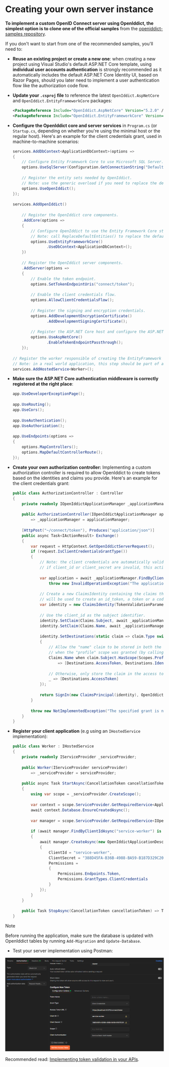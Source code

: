 # Creating your own server instance

**To implement a custom OpenID Connect server using OpenIddict, the simplest option is to clone one of the official samples**
from the [openiddict-samples repository](https://github.com/openiddict/openiddict-samples).

If you don't want to start from one of the recommended samples, you'll need to:

  - **Reuse an existing project or create a new one**: when creating a new project using Visual Studio's default ASP.NET Core template,
  using **individual user accounts authentication** is strongly recommended as it automatically includes the default ASP.NET Core Identity UI,
  based on Razor Pages, should you later need to implement a user authentication flow like the authorization code flow.

  - **Update your `.csproj` file** to reference the latest `OpenIddict.AspNetCore` and `OpenIddict.EntityFrameworkCore` packages:

    ```xml
    <PackageReference Include="OpenIddict.AspNetCore" Version="5.2.0" />
    <PackageReference Include="OpenIddict.EntityFrameworkCore" Version="5.2.0" />
    ```

  - **Configure the OpenIddict core and server services** in `Program.cs` (or `Startup.cs`, depending on whether you're using the
  minimal host or the regular host). Here's an example for the client credentials grant, used in machine-to-machine scenarios:

    ```csharp
    services.AddDbContext<ApplicationDbContext>(options =>
    {
        // Configure Entity Framework Core to use Microsoft SQL Server.
        options.UseSqlServer(Configuration.GetConnectionString("DefaultConnection"));

        // Register the entity sets needed by OpenIddict.
        // Note: use the generic overload if you need to replace the default OpenIddict entities.
        options.UseOpenIddict();
    });

    services.AddOpenIddict()

        // Register the OpenIddict core components.
        .AddCore(options =>
        {
            // Configure OpenIddict to use the Entity Framework Core stores and models.
            // Note: call ReplaceDefaultEntities() to replace the default entities.
            options.UseEntityFrameworkCore()
                   .UseDbContext<ApplicationDbContext>();
        })

        // Register the OpenIddict server components.
        .AddServer(options =>
        {
            // Enable the token endpoint.
            options.SetTokenEndpointUris("connect/token");

            // Enable the client credentials flow.
            options.AllowClientCredentialsFlow();

            // Register the signing and encryption credentials.
            options.AddDevelopmentEncryptionCertificate()
                   .AddDevelopmentSigningCertificate();

            // Register the ASP.NET Core host and configure the ASP.NET Core options.
            options.UseAspNetCore()
                   .EnableTokenEndpointPassthrough();
        });

    // Register the worker responsible of creating the EntityFramework Core database.
    // Note: in a real world application, this step should be part of a setup script.
    services.AddHostedService<Worker>();
    ```

  - **Make sure the ASP.NET Core authentication middleware is correctly registered at the right place**:

    ```csharp
    app.UseDeveloperExceptionPage();

    app.UseRouting();
    app.UseCors();

    app.UseAuthentication();
    app.UseAuthorization();

    app.UseEndpoints(options =>
    {
        options.MapControllers();
        options.MapDefaultControllerRoute();
    });
    ```

  - **Create your own authorization controller:**
    Implementing a custom authorization controller is required to allow OpenIddict to create tokens based on the identities and claims you provide.
    Here's an example for the client credentials grant:

    ```csharp
    public class AuthorizationController : Controller
    {
        private readonly IOpenIddictApplicationManager _applicationManager;

        public AuthorizationController(IOpenIddictApplicationManager applicationManager)
            => _applicationManager = applicationManager;

        [HttpPost("~/connect/token"), Produces("application/json")]
        public async Task<IActionResult> Exchange()
        {
            var request = HttpContext.GetOpenIddictServerRequest();
            if (request.IsClientCredentialsGrantType())
            {
                // Note: the client credentials are automatically validated by OpenIddict:
                // if client_id or client_secret are invalid, this action won't be invoked.

                var application = await _applicationManager.FindByClientIdAsync(request.ClientId) ??
                    throw new InvalidOperationException("The application cannot be found.");

                // Create a new ClaimsIdentity containing the claims that
                // will be used to create an id_token, a token or a code.
                var identity = new ClaimsIdentity(TokenValidationParameters.DefaultAuthenticationType, Claims.Name, Claims.Role);

                // Use the client_id as the subject identifier.
                identity.SetClaim(Claims.Subject, await _applicationManager.GetClientIdAsync(application));
                identity.SetClaim(Claims.Name, await _applicationManager.GetDisplayNameAsync(application));

                identity.SetDestinations(static claim => claim.Type switch
                {
                    // Allow the "name" claim to be stored in both the access and identity tokens
                    // when the "profile" scope was granted (by calling principal.SetScopes(...)).
                    Claims.Name when claim.Subject.HasScope(Scopes.Profile)
                        => [Destinations.AccessToken, Destinations.IdentityToken],

                    // Otherwise, only store the claim in the access tokens.
                    _ => [Destinations.AccessToken]
                });

                return SignIn(new ClaimsPrincipal(identity), OpenIddictServerAspNetCoreDefaults.AuthenticationScheme);
            }

            throw new NotImplementedException("The specified grant is not implemented.");
        }
    }
    ```

  - **Register your client application** (e.g using an `IHostedService` implementation):

    ```csharp
    public class Worker : IHostedService
    {
        private readonly IServiceProvider _serviceProvider;

        public Worker(IServiceProvider serviceProvider)
            => _serviceProvider = serviceProvider;

        public async Task StartAsync(CancellationToken cancellationToken)
        {
            using var scope = _serviceProvider.CreateScope();

            var context = scope.ServiceProvider.GetRequiredService<ApplicationDbContext>();
            await context.Database.EnsureCreatedAsync();

            var manager = scope.ServiceProvider.GetRequiredService<IOpenIddictApplicationManager>();

            if (await manager.FindByClientIdAsync("service-worker") is null)
            {
                await manager.CreateAsync(new OpenIddictApplicationDescriptor
                {
                    ClientId = "service-worker",
                    ClientSecret = "388D45FA-B36B-4988-BA59-B187D329C207",
                    Permissions =
                    {
                        Permissions.Endpoints.Token,
                        Permissions.GrantTypes.ClientCredentials
                    }
                });
            }
        }

        public Task StopAsync(CancellationToken cancellationToken) => Task.CompletedTask;
    }

    ```

  > [!NOTE]
  > Before running the application, make sure the database is updated with OpenIddict tables by running `Add-Migration` and `Update-Database`.

  - Test your server implementation using Postman:

![OAuth 2.0 client credentials grant with Postman](creating-your-own-server-instance/postman.png)

Recommended read: [Implementing token validation in your APIs](implementing-token-validation-in-your-apis.md).